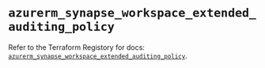 # `azurerm_synapse_workspace_extended_auditing_policy`

Refer to the Terraform Registory for docs: [`azurerm_synapse_workspace_extended_auditing_policy`](https://registry.terraform.io/providers/hashicorp/azurerm/3.59.0/docs/resources/synapse_workspace_extended_auditing_policy).
